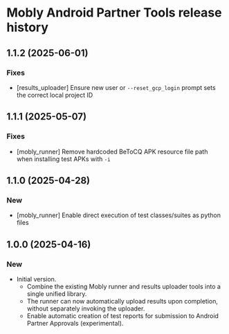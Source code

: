 # Mobly Android Partner Tools release history

## 1.1.2 (2025-06-01)

### Fixes
* [results_uploader] Ensure new user or `--reset_gcp_login` prompt sets the 
  correct local project ID


## 1.1.1 (2025-05-07)

### Fixes
* [mobly_runner] Remove hardcoded BeToCQ APK resource file path when installing
  test APKs with `-i`


## 1.1.0 (2025-04-28)

### New
* [mobly_runner] Enable direct execution of test classes/suites as python files


## 1.0.0 (2025-04-16)

### New
* Initial version. 
  * Combine the existing Mobly runner and results uploader tools into a single
    unified library.
  * The runner can now automatically upload results upon completion, without
    separately invoking the uploader.
  * Enable automatic creation of test reports for submission to Android Partner
    Approvals (experimental).
